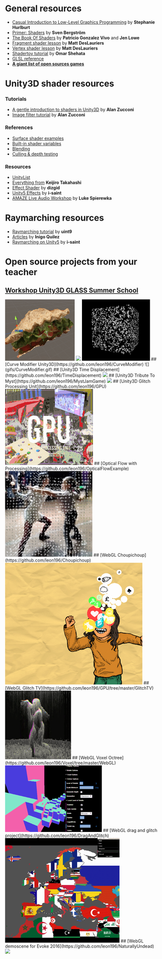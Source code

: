 # General resources
- [Casual Introduction to Low-Level Graphics Programming](http://stephaniehurlburt.com/blog/2016/10/28/casual-introduction-to-low-level-graphics-programming) by **Stephanie Hurlburt**
- [Primer: Shaders](https://notes.underscorediscovery.com/shaders-a-primer/) by **Sven Bergström**
- [The Book Of Shaders](https://thebookofshaders.com) by **Patricio Gonzalez Vivo** and **Jen Lowe**
- [Fragment shader lesson]( https://github.com/Jam3/jam3-lesson-webgl-shader-intro) by **Matt DesLauriers**
- [Vertex shader lesson](https://github.com/Jam3/jam3-lesson-webgl-shader-threejs) by **Matt DesLauriers**
- [Shadertoy tutorial](http://gamedevelopment.tutsplus.com/tutorials/a-beginners-guide-to-coding-graphics-shaders--cms-23313) by **Omar Shehata**
- [GLSL reference](http://www.shaderific.com/glsl/)
- [**A giant list of open sources games**](https://github.com/gloomyson/games)

# Unity3D shader resources

### Tutorials
- [A gentle introduction to shaders in Unity3D](http://www.alanzucconi.com/2015/06/10/a-gentle-introduction-to-shaders-in-unity3d/) by **Alan Zucconi**
- [Image filter tutorial](http://www.alanzucconi.com/2015/07/08/screen-shaders-and-postprocessing-effects-in-unity3d/) by **Alan Zucconi**

### References
- [Surface shader examples](http://docs.unity3d.com/Manual/SL-SurfaceShaderExamples.html)
- [Built-in shader variables](https://docs.unity3d.com/Manual/SL-UnityShaderVariables.html)
- [Blending](https://docs.unity3d.com/Manual/SL-Blend.html)
- [Culling & depth testing](https://docs.unity3d.com/Manual/SL-CullAndDepth.html)

### Resources

- [UnityList](http://unitylist.com/browse/effects)
- [Everything from](https://github.com/keijiro) **Keijiro Takahashi**
- [Effect Shader](https://github.com/inoook/EffectShader) by **dizgid**
- [Unity5 Effects](https://github.com/i-saint/Unity5Effects) by **i-saint**
- [AMAZE Live Audio Workshop](https://github.com/Spierek/AMAZE-Live-Audio-Workshop) by **Luke Spierewka**

# Raymarching resources

- [Raymarching tutorial]( http://9bitscience.blogspot.fr/2013/07/raymarching-distance-fields_14.html) by **uint9**
- [Articles]( http://iquilezles.org/www/index.htm) by **Inigo Quilez**
- [Raymarching on Unity5](https://github.com/i-saint/RaymarchingOnUnity5) by **i-saint**

# Open source projects from your teacher

## [Workshop Unity3D GLASS Summer School](https://github.com/leon196/GLASSSchool)
<img src="gifs/WorkshopGlass1.gif" height=200>
<img src="gifs/WorkshopGlass2.gif" height=200>
<img src="gifs/WorkshopGlass3.gif" height=200>
## [Curve Modifier Unity3D](https://github.com/leon196/CurveModifier)
![](gifs/CurveModifier.gif)
## [Unity3D Time Displacement](https://github.com/leon196/TimeDisplacement)
<img src="gifs/TimeDisplacement.gif">
## [Unity3D Tribute To Myst](https://github.com/leon196/MystJamGame)
<img src="gifs/TributeToMyst.gif">
## [Unity3D Glitch Processing Unit](https://github.com/leon196/GPU)
<img src="gifs/GPU.gif">
## [Optical Flow with Processing](https://github.com/leon196/OpticalFlowExample)
<img src="gifs/OpticalFlow.gif">
## [WebGL Choupichoup](https://github.com/leon196/Choupichoup)
<img src="gifs/Choupichoup.gif">
## [WebGL Glitch TV](https://github.com/leon196/GPU/tree/master/GlitchTV)
<img src="gifs/VJ.gif">
## [WebGL Voxel Octree](https://github.com/leon196/Voxel/tree/master/WebGL)
<img src="gifs/Octree.gif">
## [WebGL drag and glitch project](https://github.com/leon196/DragAndGlitch)
<img src="gifs/DragAndGlitch.gif">
## [WebGL demoscene for Evoke 2016](https://github.com/leon196/NaturallyUndead)
<img src="gifs/naturallyUndead.gif">
